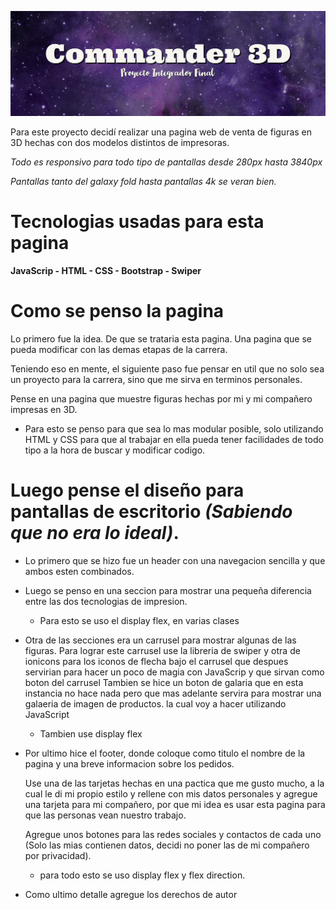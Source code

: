 ![Commander 3D](banner.jpg)

Para este proyecto decidí realizar una pagina web de venta de figuras en 3D
hechas con dos modelos distintos de impresoras.

<em> Todo es responsivo para todo tipo de pantallas desde 280px hasta 3840px</em>

<em> Pantallas tanto del galaxy fold hasta pantallas 4k se veran bien. </em>

# __Tecnologias usadas para esta pagina__

 __JavaScrip - HTML - CSS - Bootstrap - Swiper__



# __Como se penso la pagina__

Lo primero fue la idea. De que se trataria esta pagina. Una pagina que se pueda modificar con las demas etapas de la carrera.

Teniendo eso en mente, el siguiente paso fue pensar en util que no solo sea un proyecto para la carrera, sino que me sirva en terminos personales.

Pense en una pagina que muestre figuras hechas por mi y mi compañero impresas en 3D.

- Para esto se penso para que sea lo mas modular posible, solo utilizando HTML y CSS para que al trabajar en ella pueda tener facilidades de todo tipo a la hora de buscar y modificar codigo.

# __Luego pense el diseño para pantallas de escritorio <em>(Sabiendo que no era lo ideal)</em>.__

- Lo primero que se hizo fue un header con una navegacion sencilla y que ambos esten combinados.

- Luego se penso en una seccion para mostrar una pequeña diferencia entre las dos tecnologias de impresion.
    - Para esto se uso el display flex, en varias clases

- Otra de las secciones era un carrusel para mostrar algunas de las figuras.
    Para lograr este carrusel use la libreria de swiper y otra de ionicons para los iconos de flecha bajo el carrusel que despues servirian para
    hacer un poco de magia con JavaScrip y que sirvan como boton del carrusel
    Tambien se hice un boton de galaria que en esta instancia no hace nada pero que mas adelante servira para mostrar una galaeria de imagen
    de productos. la cual voy a hacer utilizando JavaScript
    - Tambien use display flex


- Por ultimo hice el footer, donde coloque como titulo el nombre de la pagina y una breve informacion sobre los pedidos.
    
    Use una de las tarjetas hechas en una pactica que me gusto mucho, a la cual le di mi propio estilo y rellene con mis datos personales
    y agregue una tarjeta para mi compañero, por que mi idea es usar esta pagina para que las personas vean nuestro trabajo.
    
    Agregue unos botones para las redes sociales y contactos de cada uno (Solo las mias contienen datos, decidi no poner las de mi compañero por privacidad).
 
    - para todo esto se uso display flex y flex direction.


- Como ultimo detalle agregue los derechos de autor 


